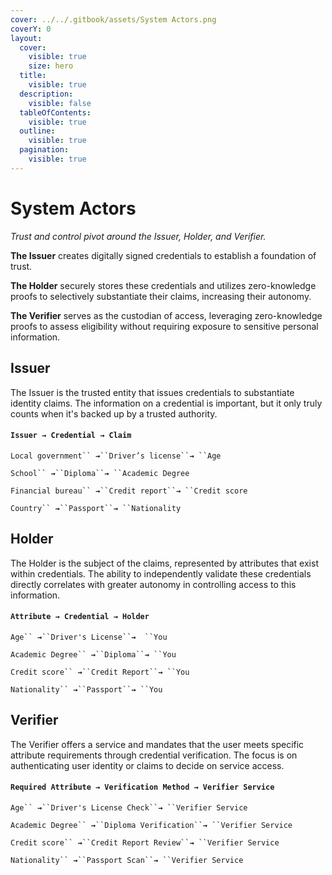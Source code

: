 ```yaml
---
cover: ../../.gitbook/assets/System Actors.png
coverY: 0
layout:
  cover:
    visible: true
    size: hero
  title:
    visible: true
  description:
    visible: false
  tableOfContents:
    visible: true
  outline:
    visible: true
  pagination:
    visible: true
---
```


# System Actors

_Trust and control pivot around the Issuer, Holder, and Verifier._&#x20;

**The Issuer** creates digitally signed credentials to establish a foundation of trust.&#x20;

**The Holder** securely stores these credentials and utilizes zero-knowledge proofs to selectively substantiate their claims, increasing their autonomy.&#x20;

**The Verifier** serves as the custodian of access, leveraging zero-knowledge proofs to assess eligibility without requiring exposure to sensitive personal information.

## Issuer

The Issuer is the trusted entity that issues credentials to substantiate identity claims. The information on a credential is important, but it only truly counts when it's backed up by a trusted authority.

#### `Issuer → Credential → Claim`

`Local government`` `**`→`**` ``Driver’s license`` `**`→`**` ``Age`

`School`` `**`→`**` ``Diploma`` `**`→`**` ``Academic Degree`

`Financial bureau`` `**`→`**` ``Credit report`` `**`→`**` ``Credit score`&#x20;

`Country`` `**`→`**` ``Passport`` `**`→`**` ``Nationality`

## Holder

The Holder is the subject of the claims, represented by attributes that exist within credentials. The ability to independently validate these credentials directly correlates with greater autonomy in controlling access to this information.

#### **`Attribute → Credential → Holder`**

`Age`` `**`→`**` ``Driver's License`` `**`→`**`  ``You`

`Academic Degree`` `**`→`**` ``Diploma`` `**`→`**` ``You`

`Credit score`` `**`→`**` ``Credit Report`` `**`→`**` ``You`

`Nationality`` `**`→`**` ``Passport`` `**`→`**` ``You`

## Verifier

The Verifier offers a service and mandates that the user meets specific attribute requirements through credential verification. The focus is on authenticating user identity or claims to decide on service access.

#### **`Required Attribute → Verification Method → Verifier Service`**

`Age`` `**`→`**` ``Driver's License Check`` `**`→`**` ``Verifier Service`

`Academic Degree`` `**`→`**` ``Diploma Verification`` `**`→`**` ``Verifier Service`

`Credit score`` `**`→`**` ``Credit Report Review`` `**`→`**` ``Verifier Service`

`Nationality`` `**`→`**` ``Passport Scan`` `**`→`**` ``Verifier Service`
